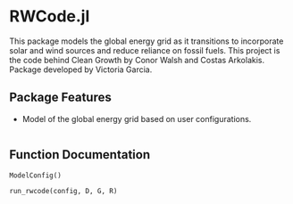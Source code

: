 # RWCode.jl

This package models the global energy grid as it transitions to incorporate solar and wind sources and reduce reliance on fossil fuels. This project is the code behind Clean Growth by Conor Walsh and Costas Arkolakis.
Package developed by Victoria Garcia.

## Package Features
- Model of the global energy grid based on user configurations.

```@contents
```

## Function Documentation
```@docs
ModelConfig()
```

```@docs
run_rwcode(config, D, G, R)
```